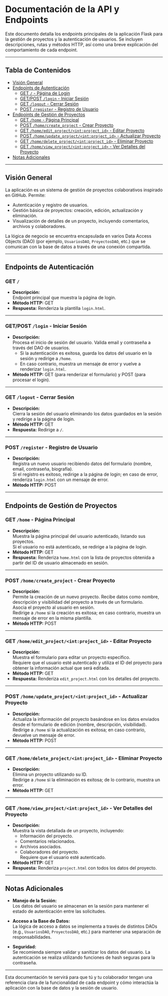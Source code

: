 # Documentación de la API y Endpoints

Este documento detalla los endpoints principales de la aplicación Flask para la gestión de proyectos y la autenticación de usuarios. Se incluyen descripciones, rutas y métodos HTTP, así como una breve explicación del comportamiento de cada endpoint.

---

## Tabla de Contenidos

- [Visión General](#visión-general)
- [Endpoints de Autenticación](#endpoints-de-autenticación)
  - [GET `/` - Página de Login](#get--página-de-login)
  - [GET/POST `/login` - Iniciar Sesión](#getpost-login---iniciar-sesión)
  - [GET `/logout` - Cerrar Sesión](#get-logout---cerrar-sesión)
  - [POST `/register` - Registro de Usuario](#post-register---registro-de-usuario)
- [Endpoints de Gestión de Proyectos](#endpoints-de-gestión-de-proyectos)
  - [GET `/home` - Página Principal](#get-home---página-principal)
  - [POST `/home/create_project` - Crear Proyecto](#post-homecreate_project---crear-proyecto)
  - [GET `/home/edit_project/<int:project_id>` - Editar Proyecto](#get-homeedit_projectintproject_id---editar-proyecto)
  - [POST `/home/update_project/<int:project_id>` - Actualizar Proyecto](#post-homeupdate_projectintproject_id---actualizar-proyecto)
  - [GET `/home/delete_project/<int:project_id>` - Eliminar Proyecto](#get-homedelete_projectintproject_id---eliminar-proyecto)
  - [GET `/home/view_project/<int:project_id>` - Ver Detalles del Proyecto](#get-homeview_projectintproject_id---ver-detalles-del-proyecto)
- [Notas Adicionales](#notas-adicionales)

---

## Visión General

La aplicación es un sistema de gestión de proyectos colaborativos inspirado en GitHub. Permite:
- Autenticación y registro de usuarios.
- Gestión básica de proyectos: creación, edición, actualización y eliminación.
- Visualización de detalles de un proyecto, incluyendo comentarios, archivos y colaboradores.

La lógica de negocio se encuentra encapsulada en varios Data Access Objects (DAO) (por ejemplo, `UsuariosDAO`, `ProyectosDAO`, etc.) que se comunican con la base de datos a través de una conexión compartida.

---

## Endpoints de Autenticación

### GET `/`
- **Descripción:**  
  Endpoint principal que muestra la página de login.
- **Método HTTP:** GET
- **Respuesta:** Renderiza la plantilla `login.html`.

---

### GET/POST `/login` - Iniciar Sesión
- **Descripción:**  
  Procesa el inicio de sesión del usuario. Valida email y contraseña a través del DAO de usuarios.  
  - Si la autenticación es exitosa, guarda los datos del usuario en la sesión y redirige a `/home`.
  - En caso contrario, muestra un mensaje de error y vuelve a renderizar `login.html`.
- **Método HTTP:** GET (para renderizar el formulario) y POST (para procesar el login).

---

### GET `/logout` - Cerrar Sesión
- **Descripción:**  
  Cierra la sesión del usuario eliminando los datos guardados en la sesión y redirige a la página de login.
- **Método HTTP:** GET
- **Respuesta:** Redirige a `/`.

---

### POST `/register` - Registro de Usuario
- **Descripción:**  
  Registra un nuevo usuario recibiendo datos del formulario (nombre, email, contraseña, biografía).  
  Si el registro es exitoso, redirige a la página de login; en caso de error, renderiza `login.html` con un mensaje de error.
- **Método HTTP:** POST

---

## Endpoints de Gestión de Proyectos

### GET `/home` - Página Principal
- **Descripción:**  
  Muestra la página principal del usuario autenticado, listando sus proyectos.  
  Si el usuario no está autenticado, se redirige a la página de login.
- **Método HTTP:** GET
- **Respuesta:** Renderiza `home.html` con la lista de proyectos obtenida a partir del ID de usuario almacenado en sesión.

---

### POST `/home/create_project` - Crear Proyecto
- **Descripción:**  
  Permite la creación de un nuevo proyecto. Recibe datos como nombre, descripción y visibilidad del proyecto a través de un formulario.  
  Asocia el proyecto al usuario en sesión.  
  Redirige a `/home` si la creación es exitosa; en caso contrario, muestra un mensaje de error en la misma plantilla.
- **Método HTTP:** POST

---

### GET `/home/edit_project/<int:project_id>` - Editar Proyecto
- **Descripción:**  
  Muestra el formulario para editar un proyecto específico.  
  Requiere que el usuario esté autenticado y utiliza el ID del proyecto para obtener la información actual que será editada.
- **Método HTTP:** GET
- **Respuesta:** Renderiza `edit_project.html` con los detalles del proyecto.

---

### POST `/home/update_project/<int:project_id>` - Actualizar Proyecto
- **Descripción:**  
  Actualiza la información del proyecto basándose en los datos enviados desde el formulario de edición (nombre, descripción, visibilidad).  
  Redirige a `/home` si la actualización es exitosa; en caso contrario, devuelve un mensaje de error.
- **Método HTTP:** POST

---

### GET `/home/delete_project/<int:project_id>` - Eliminar Proyecto
- **Descripción:**  
  Elimina un proyecto utilizando su ID.  
  Redirige a `/home` si la eliminación es exitosa; de lo contrario, muestra un error.
- **Método HTTP:** GET

---

### GET `/home/view_project/<int:project_id>` - Ver Detalles del Proyecto
- **Descripción:**  
  Muestra la vista detallada de un proyecto, incluyendo:
  - Información del proyecto.
  - Comentarios relacionados.
  - Archivos asociados.
  - Colaboradores del proyecto.  
  Requiere que el usuario esté autenticado.
- **Método HTTP:** GET
- **Respuesta:** Renderiza `project.html` con todos los datos del proyecto.

---

## Notas Adicionales

- **Manejo de la Sesión:**  
  Los datos del usuario se almacenan en la sesión para mantener el estado de autenticación entre las solicitudes.

- **Acceso a la Base de Datos:**  
  La lógica de acceso a datos se implementa a través de distintos DAOs (e.g., `UsuariosDAO`, `ProyectosDAO`, etc.) para mantener una separación de responsabilidades.

- **Seguridad:**  
  Se recomienda siempre validar y sanitizar los datos del usuario. La autenticación se realiza utilizando funciones de hash seguras para la contraseña.

---

Esta documentación te servirá para que tú y tu colaborador tengan una referencia clara de la funcionalidad de cada endpoint y cómo interactúa la aplicación con la base de datos y la sesión de usuario.
